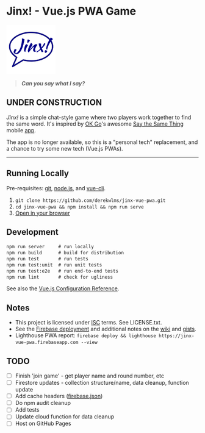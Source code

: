 # Jinx! - Vue.js PWA Game

![Jinx!](public/images/icons/jinx-128x128.png)
> **<em>Can you say what I say?</em>**


## UNDER CONSTRUCTION

<em>Jinx!</em> is a simple chat-style game where two players work together to find the same word. It's inspired by 
[OK Go](https://okgo.net/2013/05/09/say-the-same-thing/)'s awesome 
[Say the Same Thing](http://www.shakingearthdigital.com/portfolio/say-the-same-thing/)
mobile [app](https://www.highroadtouring.com/check-out-ok-gos-new-free-game-app-say-the-same-thing/).

The app is no longer available, so this is a "personal tech" replacement,
and a chance to try some new tech (Vue.js PWAs).

---

## Running Locally

Pre-requisites: [git](https://git-scm.com/),  [node.js](https://nodejs.org), and [vue-cli](https://cli.vuejs.org/).

1. `git clone https://github.com/derekwlms/jinx-vue-pwa.git`
2. `cd jinx-vue-pwa && npm install && npm run serve`
3. [Open in your browser](http://localhost:8080)

## Development
```
npm run server     # run locally
npm run build      # build for distribution
npm run test       # run tests
npm run test:unit  # run unit tests
npm run test:e2e   # run end-to-end tests
npm run lint       # check for ugliness
```

See also the [Vue.js Configuration Reference](https://cli.vuejs.org/config/).

## Notes

- This project is licensed under [ISC](https://opensource.org/licenses/ISC) terms. See LICENSE.txt.
- See the [Firebase deployment](https://jinx-vue-pwa.firebaseapp.com) and additional notes on the [wiki](https://github.com/derekwlms/jinx-vue-pwa/wiki) and [gists](https://bitbucket.org/derekwlms/notes/src/master/jinx-vuew-pwa.MD).
- Lighthouse PWA report: `firebase deploy && lighthouse https://jinx-vue-pwa.firebaseapp.com --view`
 
## TODO
- [ ] Finish 'join game' - get player name and round number, etc
- [ ] Firestore updates -  collection structure/name, data cleanup, function update
- [ ] Add cache headers ([firebase.json](https://github.com/derekwlms/kudos-ionic-pwa/blob/master/firebase.json))
- [ ] Do npm audit cleanup
- [ ] Add tests
- [ ] Update cloud function for data cleanup
- [ ] Host on GitHub Pages 
